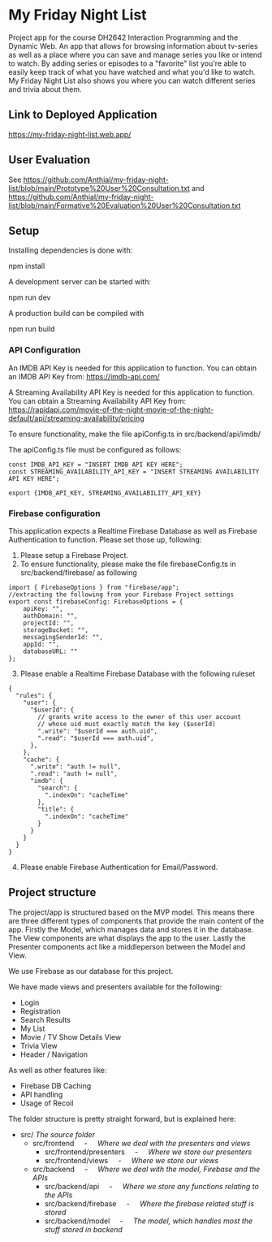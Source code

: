 # My Friday Night List

Project app for the course DH2642 Interaction Programming and the Dynamic Web.
An app that allows for browsing information about tv-series as well as a place where you can save and manage series you like or intend to watch. 
By adding series or episodes to a "favorite" list you're able to easily keep track of what you have watched and what you'd like to watch. My Friday Night List also shows you where you can watch different series and trivia about them. 

## Link to Deployed Application

https://my-friday-night-list.web.app/

## User Evaluation

See https://github.com/Anthial/my-friday-night-list/blob/main/Prototype%20User%20Consultation.txt and https://github.com/Anthial/my-friday-night-list/blob/main/Formative%20Evaluation%20User%20Consultation.txt

## Setup

Installing dependencies is done with:

npm install

A development server can be started with:

npm run dev 

A production build can be compiled with 

npm run build

### API Configuration

An IMDB API Key is needed for this application to function. You can obtain an IMDB API Key from: https://imdb-api.com/

A Streaming Availability API Key is needed for this application to function. You can obtain a Streaming Availability API Key from: https://rapidapi.com/movie-of-the-night-movie-of-the-night-default/api/streaming-availability/pricing

To ensure functionality, make the file apiConfig.ts in src/backend/api/imdb/

The apiConfig.ts file must be configured as follows:

```
const IMDB_API_KEY = "INSERT IMDB API KEY HERE";
const STREAMING_AVAILABILITY_API_KEY = "INSERT STREAMING AVAILABILITY API KEY HERE";

export {IMDB_API_KEY, STREAMING_AVAILABILITY_API_KEY}
```

### Firebase configuration

This application expects a Realtime Firebase Database as well as Firebase Authentication to function. Please set those up, following:
1. Please setup a Firebase Project.
2. To ensure functionality, please make the file firebaseConfig.ts in src/backend/firebase/ as following 
```
import { FirebaseOptions } from "firebase/app";
//extracting the following from your Firebase Project settings
export const firebaseConfig: FirebaseOptions = {
	apiKey: "",
	authDomain: "",
	projectId: "",
	storageBucket: "",
	messagingSenderId: "",
	appId: "",
	databaseURL: ""
};
```
3. Please enable a Realtime Firebase Database with the following ruleset 
```
{
  "rules": {
    "user": {
      "$userId": {
        // grants write access to the owner of this user account
        // whose uid must exactly match the key ($userId)
        ".write": "$userId === auth.uid",
        ".read": "$userId === auth.uid",
      },
    },
    "cache": {
      ".write": "auth != null",
      ".read": "auth != null",
      "imdb": {
        "search": {
          ".indexOn": "cacheTime"
        },
        "title": {
          ".indexOn": "cacheTime"
        }
      }
    }
  }
}
```
4. Please enable Firebase Authentication for Email/Password.


## Project structure

The project/app is structured based on the MVP model. This means there are three different types of components that provide the main content of the app. Firstly the Model, which manages data and stores it in the database. The View components are what displays the app to the user. Lastly the Presenter components act like a middleperson between the Model and View.

We use Firebase as our database for this project. 

We have made views and presenters available for the following:

  * Login
  * Registration
  * Search Results
  * My List
  * Movie / TV Show Details View
  * Trivia View
  * Header / Navigation
 
 As well as other features like:
 
  * Firebase DB Caching
  * API handling
  * Usage of Recoil

The folder structure is pretty straight forward, but is explained here:

* src/   *The source folder*
    * src/frontend &nbsp; &nbsp; - &nbsp; &nbsp; *Where we deal with the presenters and views*
         * src/frontend/presenters &nbsp; &nbsp; - &nbsp; &nbsp; *Where we store our presenters*
         * src/frontend/views &nbsp; &nbsp; - &nbsp; &nbsp; *Where we store our views*
    * src/backend &nbsp; &nbsp; - &nbsp; &nbsp; *Where we deal with the model, Firebase and the APIs*
         * src/backend/api &nbsp; &nbsp; - &nbsp; &nbsp; *Where we store any functions relating to the APIs*
         * src/backend/firebase &nbsp; &nbsp; - &nbsp; &nbsp; *Where the firebase related stuff is stored*
         * src/backend/model &nbsp; &nbsp; - &nbsp; &nbsp; *The model, which handles most the stuff stored in backend*

